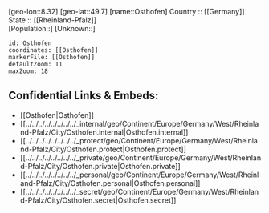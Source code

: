 ﻿---
location: [49.7,8.32] 
mapzoom: [7,12] 
mapmarker: city 
type: City
tags:
- geo/City


SpocWebEntityId: 33178
isDeleted: false
confidential: public

---
[geo-lon::8.32] 
[geo-lat::49.7] 
[name::Osthofen] 
Country :: [[Germany]]  
State :: [[Rheinland-Pfalz]]  
[Population::] 
[Unknown::] 


```leaflet
id: Osthofen
coordinates: [[Osthofen]] 
markerFile: [[Osthofen]] 
defaultZoom: 11 
maxZoom: 18
```


## Confidential Links & Embeds: 
- [[Osthofen|Osthofen]]  
- [[../../../../../../../../_internal/geo/Continent/Europe/Germany/West/Rheinland-Pfalz/City/Osthofen.internal|Osthofen.internal]] 
- [[../../../../../../../../_protect/geo/Continent/Europe/Germany/West/Rheinland-Pfalz/City/Osthofen.protect|Osthofen.protect]] 
- [[../../../../../../../../_private/geo/Continent/Europe/Germany/West/Rheinland-Pfalz/City/Osthofen.private|Osthofen.private]] 
- [[../../../../../../../../_personal/geo/Continent/Europe/Germany/West/Rheinland-Pfalz/City/Osthofen.personal|Osthofen.personal]] 
- [[../../../../../../../../_secret/geo/Continent/Europe/Germany/West/Rheinland-Pfalz/City/Osthofen.secret|Osthofen.secret]] 
